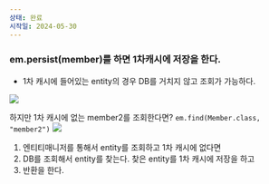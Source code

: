 ```yaml
---
상태: 완료
시작일: 2024-05-30
---
```

### em.persist(member)를 하면 1차캐시에 저장을 한다.
- 1차 캐시에 들어있는 entity의 경우 DB를 거치지 않고 조회가 가능하다.

![](https://i.imgur.com/9LLgueV.png)

하지만 1차 캐시에 없는 member2를 조회한다면?
`em.find(Member.class, "member2")`
![](https://i.imgur.com/QDyG6xX.png)
1. 엔티티매니저를 통해서 entity를 조회하고 1차 캐시에 없다면
2. DB를 조회해서 entity를 찾는다. 찾은 entity를 1차 캐시에 저장을 하고
3. 반환을 한다.